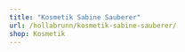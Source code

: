 ```yaml
---
title: "Kosmetik Sabine Sauberer"
url: /hollabrunn/kosmetik-sabine-sauberer/
shop: Kosmetik
---
```

